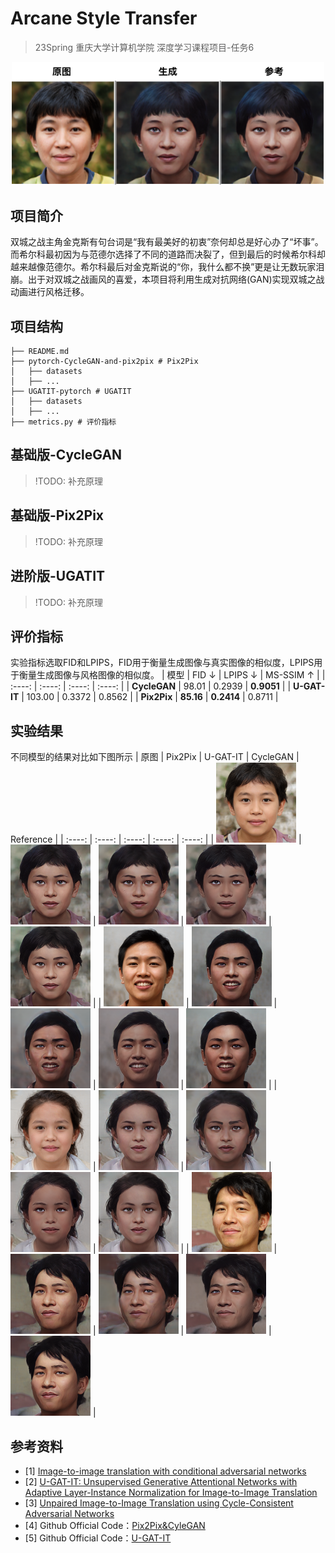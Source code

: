 # Arcane Style Transfer 

> 23Spring 重庆大学计算机学院 深度学习课程项目-任务6

<div align=center>
    <img src="./imgs/cover.png" style="zoom: 50%; " />
</div>

## 项目简介
双城之战主角金克斯有句台词是“我有最美好的初衷”奈何却总是好心办了“坏事”。而希尔科最初因为与范德尔选择了不同的道路而决裂了，但到最后的时候希尔科却越来越像范德尔。希尔科最后对金克斯说的“你，我什么都不换”更是让无数玩家泪崩。出于对双城之战画风的喜爱，本项目将利用生成对抗网络(GAN)实现双城之战动画进行风格迁移。

## 项目结构
```
├── README.md
├── pytorch-CycleGAN-and-pix2pix # Pix2Pix
│   ├── datasets
│   ├── ...
├── UGATIT-pytorch # UGATIT
│   ├── datasets
│   ├── ...
├── metrics.py # 评价指标
```

## 基础版-CycleGAN
> !TODO: 补充原理

## 基础版-Pix2Pix
> !TODO: 补充原理

## 进阶版-UGATIT
> !TODO: 补充原理


## 评价指标
实验指标选取FID和LPIPS，FID用于衡量生成图像与真实图像的相似度，LPIPS用于衡量生成图像与风格图像的相似度。
| 模型 | FID $\downarrow$ | LPIPS $\downarrow$ | MS-SSIM $\uparrow$ |
| :----: | :----: | :----: | :----: |
| **CycleGAN** | 98.01 | 0.2939 | **0.9051** |
| **U-GAT-IT** | 103.00 | 0.3372 | 0.8562 |
| **Pix2Pix** | **85.16** | **0.2414** | 0.8711 |

## 实验结果
不同模型的结果对比如下图所示
| 原图 | Pix2Pix | U-GAT-IT | CycleGAN | Reference |
| :----: | :----: | :----: | :----: | :----: |
| <img src="./imgs/original/400.png" style="zoom: 50%; " /> | <img src="./imgs/pix2pix/400.png" style="zoom: 50%; " /> | <img src="./imgs/ugatit/400.png" style="zoom: 50%; " /> | <img src="./imgs/cyclegan/400.png" style="zoom: 50%; " /> | <img src="./imgs/reference/400.png" style="zoom: 50%; " /> |
| <img src="./imgs/original/401.png" style="zoom: 50%; " /> | <img src="./imgs/pix2pix/401.png" style="zoom: 50%; " /> | <img src="./imgs/ugatit/401.png" style="zoom: 50%; " /> | <img src="./imgs/cyclegan/401.png" style="zoom: 50%; " /> | <img src="./imgs/reference/401.png" style="zoom: 50%; " /> |
| <img src="./imgs/original/402.png" style="zoom: 50%; " /> | <img src="./imgs/pix2pix/402.png" style="zoom: 50%; " /> | <img src="./imgs/ugatit/402.png" style="zoom: 50%; " /> | <img src="./imgs/cyclegan/402.png" style="zoom: 50%; " /> | <img src="./imgs/reference/402.png" style="zoom: 50%; " /> |
| <img src="./imgs/original/403.png" style="zoom: 50%; " /> | <img src="./imgs/pix2pix/403.png" style="zoom: 50%; " /> | <img src="./imgs/ugatit/403.png" style="zoom: 50%; " /> | <img src="./imgs/cyclegan/403.png" style="zoom: 50%; " /> | <img src="./imgs/reference/403.png" style="zoom: 50%; " /> |

## 参考资料
- [1] [Image-to-image translation with conditional adversarial networks](https://arxiv.org/abs/1611.07004)
- [2] [U-GAT-IT: Unsupervised Generative Attentional Networks with Adaptive Layer-Instance Normalization for Image-to-Image Translation](https://arxiv.org/abs/1907.10830)
- [3] [Unpaired Image-to-Image Translation using Cycle-Consistent Adversarial Networks](https://arxiv.org/abs/1703.10593)
- [4] Github Official Code：[Pix2Pix&CyleGAN](https://github.com/junyanz/pytorch-CycleGAN-and-pix2pix)
- [5] Github Official Code：[U-GAT-IT](https://github.com/znxlwm/UGATIT-pytorch)